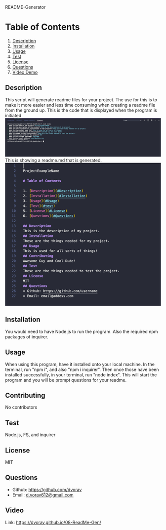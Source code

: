 
README-Generator

# Table of Contents

1. [Description](#Description)
2. [Installation](#Installation)
3. [Usage](#Usage)
4. [Test](#test)
5. [License](#License)
6. [Questions](#Questions)
7. [Video Demo](#Video)

## Description
This script will generate readme files for your project. The use for this is to make it more easier and less time consuming when creating a readme file from the ground up. 
This is the code that is displayed when the program is initiated 
![Code](images/ImgOfCode.PNG)
This is showing a readme.md that is generated.
![Code](images/ImgOfReadMeExample.PNG)

      
## Installation
You would need to have Node.js to run the program. Also the required npm packages of inquirer.
## Usage
When using this program, have it installed onto your local machine. In the terminal, run "npm i", and also "npm i inquirer". Then once those have been installed successfully, in your terminal, run "node index". This will start the program and you will be prompt questions for your readme.
## Contributing
No contributors
## Test
Node.js, FS, and inquirer
## License
MIT
## Questions
* Github: https://github.com/dvorav
* Email: d.vorav612@gmail.com

## Video 

Link: https://dvorav.github.io/08-ReadMe-Gen/ 



